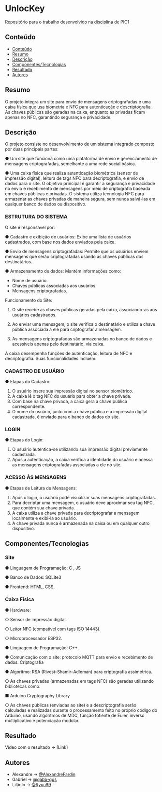 # UnlocKey

Repositório para o trabalho desenvolvido na disciplina de PIC1

## Conteúdo
- [Conteúdo](#conteúdo)
- [Resumo](#resumo)
- [Descrição](#descrição)
- [Componentes/Tecnologias](#componentes)
- [Resultado](#resultado)
- [Autores](#autores)

## Resumo
O projeto integra um site para envio de mensagens criptografadas e uma caixa
física que usa biometria e NFC para autenticação e descriptografia. As chaves
públicas são geradas na caixa, enquanto as privadas ficam apenas no NFC,
garantindo segurança e privacidade.

## Descrição
O projeto consiste no desenvolvimento de um sistema integrado composto por
duas principais partes:

● Um site que funciona como uma plataforma de envio e gerenciamento de
mensagens criptografadas, semelhante a uma rede social básica.

● Uma caixa física que realiza autenticação biométrica (sensor de impressão
digital), leitura de tags NFC para decriptografia, e envio de dados para o site.
O objetivo principal é garantir a segurança e privacidade no envio e recebimento de
mensagens por meio de criptografia baseada em chaves públicas e privadas. O
sistema utiliza tecnologia NFC para armazenar as chaves privadas de maneira segura,
sem nunca salvá-las em qualquer banco de dados ou dispositivo.

### ESTRUTURA DO SISTEMA
O site é responsável por:

● Cadastro e exibição de usuários: Exibe uma lista de usuários cadastrados, com
base nos dados enviados pela caixa.

● Envio de mensagens criptografadas: Permite que os usuários enviem
mensagens que serão criptografadas usando as chaves públicas dos
destinatários.

● Armazenamento de dados: Mantém informações como:

- Nome de usuário.
- Chaves públicas associadas aos usuários.
- Mensagens criptografadas.
  
Funcionamento do Site:

1. O site recebe as chaves públicas geradas pela caixa, associando-as aos usuários
cadastrados.

2. Ao enviar uma mensagem, o site verifica o destinatário e utiliza a chave pública
associada a ele para criptografar a mensagem.

3. As mensagens criptografadas são armazenadas no banco de dados e acessíveis
apenas pelo destinatário, via caixa.

A caixa desempenha funções de autenticação, leitura de NFC e decriptografia. Suas
funcionalidades incluem:

### CADASTRO DE USUÁRIO

● Etapas do Cadastro:

1. O usuário insere sua impressão digital no sensor biométrico.
2. A caixa lê o tag NFC do usuário para obter a chave privada.
3. Com base na chave privada, a caixa gera a chave pública
correspondente.
4. O nome do usuário, junto com a chave pública e a impressão digital
cadastrada, é enviado para o banco de dados do site.

### LOGIN
● Etapas do Login:
1. O usuário autentica-se utilizando sua impressão digital previamente
cadastrada.
2. Após a autenticação, a caixa verifica a identidade do usuário e acessa as
mensagens criptografadas associadas a ele no site.

### ACESSO ÀS MENSAGENS 
● Etapas de Leitura de Mensagens:
1. Após o login, o usuário pode visualizar suas mensagens criptografadas.
2. Para decriptar uma mensagem, o usuário deve aproximar seu tag NFC,
que contém sua chave privada.
3. A caixa utiliza a chave privada para decriptografar a mensagem
localmente e exibi-la ao usuário.
4. A chave privada nunca é armazenada na caixa ou em qualquer outro
dispositivo.

## Componentes/Tecnologias

### Site

● Linguagem de Programação: C , JS 

● Banco de Dados: SQLite3 

● Frontend: HTML, CSS, 

### Caixa Física 

● Hardware: 

○ Sensor de impressão digital. 

○ Leitor NFC (compatível com tags ISO 14443).

○ Microprocessador ESP32.

● Linguagem de Programação: C++.

● Comunicação com o site: protocolo MQTT para envio e recebimento de dados.
Criptografia

● Algoritmo: RSA (Rivest–Shamir–Adleman) para criptografia assimétrica.

○ As chaves privadas (armazenadas em tags NFC) são geradas utilizando
bibliotecas como:

■ Arduino Cryptography Library

○ As chaves públicas (enviadas ao site) e a descriptografia serão
calculadas e realizadas durante o processamento feito no próprio código
do Arduino, usando algoritmos de MDC, função totiente de Euler, inverso
multiplicativo e potenciação modular.


## Resultado

Vídeo com o resultado -> [Link]

## Autores

- Alexandre -> [@AlexandreFardin](https://github.com/AlexandreFardin)
- Gabriel -> [@gabb-ggs](https://github.com/gabb-ggs)
- Lilânio -> [@Ryuu89](https://github.com/Ryuu89)
